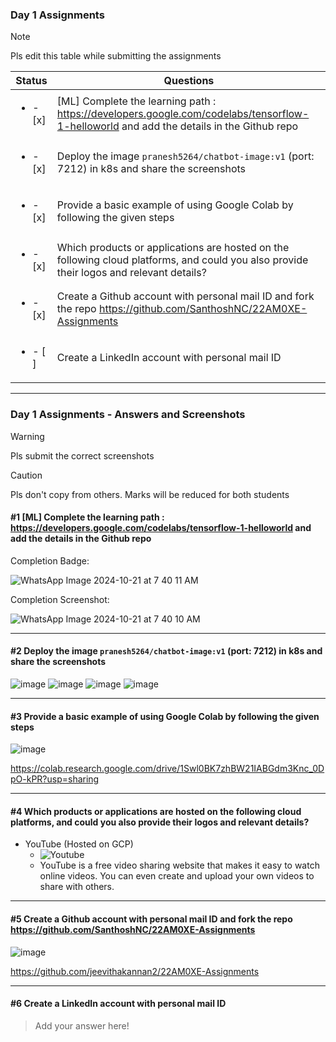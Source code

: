 ### Day 1 Assignments

> [!NOTE]
> Pls edit this table while submitting the assignments

| Status         | Questions     | 
|----------------|---------------|
| <ul><li>- [x] </li></ul> | [ML] Complete the learning path : https://developers.google.com/codelabs/tensorflow-1-helloworld and add the details in the Github repo |
| <ul><li>- [x] </li></ul> | Deploy the image `pranesh5264/chatbot-image:v1` (port: 7212) in k8s and share the screenshots |
| <ul><li>- [x] </li></ul> | Provide a basic example of using Google Colab by following the given steps  |
| <ul><li>- [x] </li></ul> | Which products or applications are hosted on the following cloud platforms, and could you also provide their logos and relevant details?  |
| <ul><li>- [x] </li></ul> | Create a Github account with personal mail ID and fork the repo https://github.com/SanthoshNC/22AM0XE-Assignments  |
| <ul><li>- [ ] </li></ul> | Create a LinkedIn account with personal mail ID  |


***

### Day 1 Assignments - Answers and Screenshots

> [!WARNING]
> Pls submit the correct screenshots

> [!CAUTION]
> Pls don't copy from others. Marks will be reduced for both students

#### #1 [ML] Complete the learning path : https://developers.google.com/codelabs/tensorflow-1-helloworld and add the details in the Github repo
Completion Badge:

![WhatsApp Image 2024-10-21 at 7 40 11 AM](https://github.com/user-attachments/assets/0cfb6b6f-3c80-4818-8fe6-fd8de97eaaed)

Completion Screenshot:

![WhatsApp Image 2024-10-21 at 7 40 10 AM](https://github.com/user-attachments/assets/32600fb6-781f-46a3-b934-643a51278a3d)

***

#### #2 Deploy the image `pranesh5264/chatbot-image:v1` (port: 7212) in k8s and share the screenshots
![image](https://github.com/user-attachments/assets/0af7a558-ea45-4256-8260-fc63f2241765)
![image](https://github.com/user-attachments/assets/59439c49-751c-4155-9f76-670657f2968a)
![image](https://github.com/user-attachments/assets/d7701b7b-daa9-4bd4-b390-2e6832cbd08d)
![image](https://github.com/user-attachments/assets/113aad03-0bc7-4579-acf7-0b01f0acc830)

***

#### #3 Provide a basic example of using Google Colab by following the given steps
![image](https://github.com/user-attachments/assets/ceb27bdb-3ddf-4fee-b14f-b6fcfcfcf079)

https://colab.research.google.com/drive/1Swl0BK7zhBW21IABGdm3Knc_0DpO-kPR?usp=sharing

***

#### #4 Which products or applications are hosted on the following cloud platforms, and could you also provide their logos and relevant details? 
- YouTube (Hosted on GCP)
  - ![Youtube](https://go-skill-icons.vercel.app/api/icons?i=youtube,gcp)
  - YouTube is a free video sharing website that makes it easy to watch online videos. You can even create and upload your own videos to share with others.

***

#### #5 Create a Github account with personal mail ID and fork the repo https://github.com/SanthoshNC/22AM0XE-Assignments
![image](https://github.com/user-attachments/assets/b1e793b8-7754-4955-888c-69d3aff9610f)

https://github.com/jeevithakannan2/22AM0XE-Assignments

***

#### #6 Create a LinkedIn account with personal mail ID
> Add your answer here!
